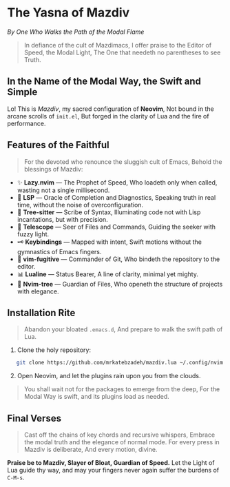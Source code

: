 # The Yasna of Mazdiv
*By One Who Walks the Path of the Modal Flame*

> In defiance of the cult of Mazdimacs,
> I offer praise to the Editor of Speed, the Modal Light,
> The One that needeth no parentheses to see Truth.

## In the Name of the Modal Way, the Swift and Simple

Lo! This is *Mazdiv*, my sacred configuration of **Neovim**,
Not bound in the arcane scrolls of `init.el`,
But forged in the clarity of Lua and the fire of performance.

## Features of the Faithful

> For the devoted who renounce the sluggish cult of Emacs,
> Behold the blessings of Mazdiv:

- ✨ **Lazy.nvim** — The Prophet of Speed,
  Who loadeth only when called, wasting not a single millisecond.
- 🧠 **LSP** — Oracle of Completion and Diagnostics,
  Speaking truth in real time, without the noise of overconfiguration.
- 🌲 **Tree-sitter** — Scribe of Syntax,
  Illuminating code not with Lisp incantations, but with precision.
- 🔭 **Telescope** — Seer of Files and Commands,
  Guiding the seeker with fuzzy light.
- 🗝️ **Keybindings** — Mapped with intent,
  Swift motions without the gymnastics of Emacs fingers.
- 🧬 **vim-fugitive** — Commander of Git,
  Who bindeth the repository to the editor.
- 📊 **Lualine** — Status Bearer,
  A line of clarity, minimal yet mighty.
- 🌳 **Nvim-tree** — Guardian of Files,
  Who openeth the structure of projects with elegance.

## Installation Rite

> Abandon your bloated `.emacs.d`,
> And prepare to walk the swift path of Lua.

1. Clone the holy repository:

```sh
   git clone https://github.com/mrkatebzadeh/mazdiv.lua ~/.config/nvim
```

2. Open Neovim, and let the plugins rain upon you from the clouds.

> You shall wait not for the packages to emerge from the deep,
> For the Modal Way is swift, and its plugins load as needed.

## Final Verses

> Cast off the chains of key chords and recursive whispers,
> Embrace the modal truth and the elegance of normal mode.
> For every press in Mazdiv is deliberate,
> And every motion, divine.

**Praise be to Mazdiv, Slayer of Bloat, Guardian of Speed.**
Let the Light of Lua guide thy way, and may your fingers never again suffer the burdens of `C-M-s`.
